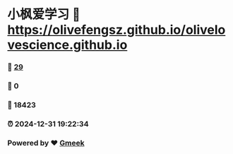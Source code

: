 # 小枫爱学习 :link: https://olivefengsz.github.io/olivelovescience.github.io 
### :page_facing_up: [29](https://olivefengsz.github.io/olivelovescience.github.io/tag.html) 
### :speech_balloon: 0 
### :hibiscus: 18423 
### :alarm_clock: 2024-12-31 19:22:34 
### Powered by :heart: [Gmeek](https://github.com/Meekdai/Gmeek)
